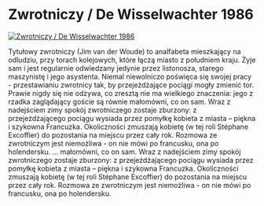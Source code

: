 Zwrotniczy / De Wisselwachter 1986 
=============
[![Zwrotniczy / De Wisselwachter 1986 ](http://vidos.pl/images/player.gif)](http://vidos.pl/zwrotniczy-de-wisselwachter-1986)

 Tytułowy zwrotniczy (Jim van der Woude) to analfabeta mieszkający na odludziu, przy torach kolejowych, które łączą miasto z południem kraju. Żyje sam i jest regularnie odwiedzany jedynie przez listonosza, starego maszynistę i jego asystenta. Niemal niewolniczo poświęca się swojej pracy - przestawianiu zwrotnicy tak, by przejeżdżające pociągi mogły zmienić tor. Prawie nigdy się nie odzywa, co zresztą nie ma wielkiego znaczenia: jego z rzadka zaglądający goście są równie małomówni, co on sam. Wraz z nadejściem zimy spokój zwrotniczego zostaje zburzony: z przejeżdżającego pociągu wysiada przez pomyłkę kobieta z miasta – piękna i szykowna Francuzka. Okoliczności zmuszają kobietę (w tej roli Stéphane Excoffier) do pozostania na miejscu przez cały rok. Rozmowa ze zwrotniczym jest niemożliwa - on nie mówi po francusku, ona po holendersku.   ... małomówni, co on sam. Wraz z nadejściem zimy spokój zwrotniczego zostaje zburzony: z przejeżdżającego pociągu wysiada przez pomyłkę kobieta z miasta – piękna i szykowna Francuzka. Okoliczności zmuszają kobietę (w tej roli Stéphane Excoffier) do pozostania na miejscu przez cały rok. Rozmowa ze zwrotniczym jest niemożliwa - on nie mówi po francusku, ona po holendersku.

